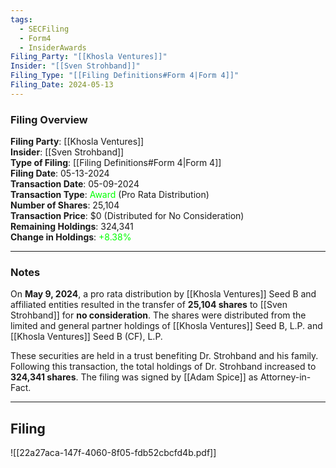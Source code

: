```yaml
---
tags:
  - SECFiling
  - Form4
  - InsiderAwards
Filing_Party: "[[Khosla Ventures]]"
Insider: "[[Sven Strohband]]"
Filing_Type: "[[Filing Definitions#Form 4|Form 4]]"
Filing_Date: 2024-05-13  
---
```


### Filing Overview

**Filing Party**: [[Khosla Ventures]]  
**Insider**: [[Sven Strohband]]  
**Type of Filing**: [[Filing Definitions#Form 4|Form 4]]  
**Filing Date**: 05-13-2024  
**Transaction Date**: 05-09-2024  
**Transaction Type**: <span style="color:lime">Award</span> (Pro Rata Distribution)  
**Number of Shares**: 25,104  
**Transaction Price**: $0 (Distributed for No Consideration)  
**Remaining Holdings**: 324,341  
**Change in Holdings**: <span style="color:lime">+8.38%</span>

---

### Notes

On **May 9, 2024**, a pro rata distribution by [[Khosla Ventures]] Seed B and affiliated entities resulted in the transfer of **25,104 shares** to [[Sven Strohband]] for **no consideration**. The shares were distributed from the limited and general partner holdings of [[Khosla Ventures]] Seed B, L.P. and [[Khosla Ventures]] Seed B (CF), L.P.

These securities are held in a trust benefiting Dr. Strohband and his family. Following this transaction, the total holdings of Dr. Strohband increased to **324,341 shares**. The filing was signed by [[Adam Spice]] as Attorney-in-Fact.

---

## Filing

![[22a27aca-147f-4060-8f05-fdb52cbcfd4b.pdf]]
